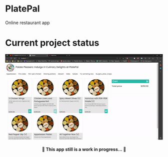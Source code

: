 # PlatePal

Online restaurant app

# Current project status

![Current project status](./readme_content/overview.gif)

<h4 align="center"> 
	🚧 This app still is a work in progress... 🚧
</h4>